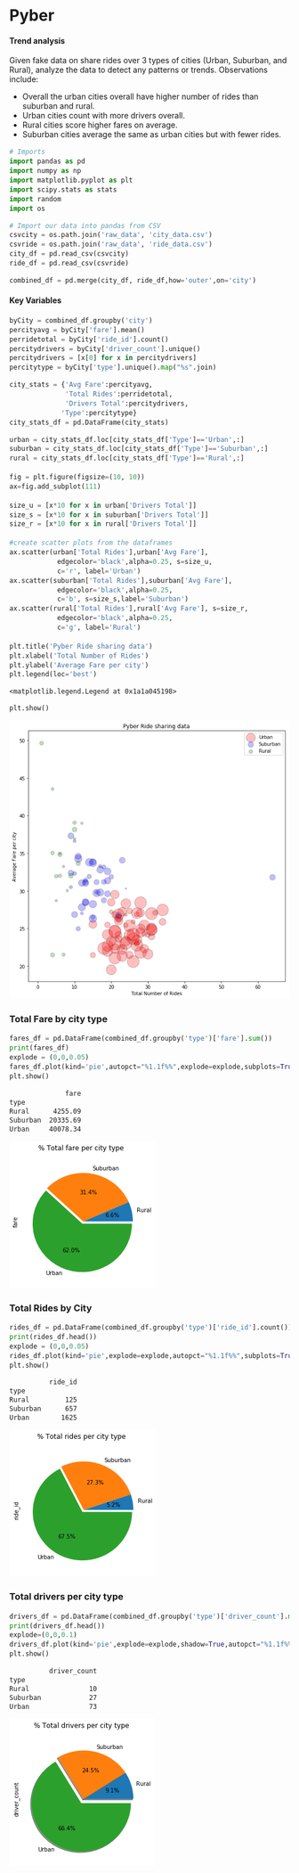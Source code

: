 
# Pyber

#### Trend analysis
Given fake data on share rides over 3 types of cities (Urban, Suburban, and Rural), analyze the data to detect any patterns or trends. Observations include:
- Overall the urban cities overall have higher number of rides than suburban and rural.
- Urban cities count with more drivers overall.
- Rural cities score higher fares on average.
- Suburban cities average the same as urban cities but with fewer rides.


```python
# Imports
import pandas as pd
import numpy as np
import matplotlib.pyplot as plt
import scipy.stats as stats
import random
import os
```


```python
# Import our data into pandas from CSV
csvcity = os.path.join('raw_data', 'city_data.csv')
csvride = os.path.join('raw_data', 'ride_data.csv')
city_df = pd.read_csv(csvcity)
ride_df = pd.read_csv(csvride)
```


```python
combined_df = pd.merge(city_df, ride_df,how='outer',on='city')
```

#### Key Variables


```python
byCity = combined_df.groupby('city')
percityavg = byCity['fare'].mean()
perridetotal = byCity['ride_id'].count()
percitydrivers = byCity['driver_count'].unique()
percitydrivers = [x[0] for x in percitydrivers]
percitytype = byCity['type'].unique().map("%s".join)
```


```python
city_stats = {'Avg Fare':percityavg,
              'Total Rides':perridetotal,
              'Drivers Total':percitydrivers,
             'Type':percitytype}
city_stats_df = pd.DataFrame(city_stats)
```


```python
urban = city_stats_df.loc[city_stats_df['Type']=='Urban',:]
suburban = city_stats_df.loc[city_stats_df['Type']=='Suburban',:]
rural = city_stats_df.loc[city_stats_df['Type']=='Rural',:]

fig = plt.figure(figsize=(10, 10))
ax=fig.add_subplot(111)

size_u = [x*10 for x in urban['Drivers Total']]
size_s = [x*10 for x in suburban['Drivers Total']]
size_r = [x*10 for x in rural['Drivers Total']]

#create scatter plots from the dataframes
ax.scatter(urban['Total Rides'],urban['Avg Fare'], 
            edgecolor='black',alpha=0.25, s=size_u, 
            c='r', label='Urban')
ax.scatter(suburban['Total Rides'],suburban['Avg Fare'], 
            edgecolor='black',alpha=0.25,
            c='b', s=size_s,label='Suburban')
ax.scatter(rural['Total Rides'],rural['Avg Fare'], s=size_r, 
            edgecolor='black',alpha=0.25,
            c='g', label='Rural')

plt.title('Pyber Ride sharing data')
plt.xlabel('Total Number of Rides')
plt.ylabel('Average Fare per city')
plt.legend(loc='best')

```




    <matplotlib.legend.Legend at 0x1a1a045198>




```python
plt.show()
```


![png](figures/output_9_0.png)


### Total Fare by city type


```python
fares_df = pd.DataFrame(combined_df.groupby('type')['fare'].sum())
print(fares_df)
explode = (0,0,0.05)
fares_df.plot(kind='pie',autopct="%1.1f%%",explode=explode,subplots=True,figsize=(4,4),legend=False,title="% Total fare per city type")
plt.show()
```

                  fare
    type              
    Rural      4255.09
    Suburban  20335.69
    Urban     40078.34



![png](figures/output_11_1.png)


### Total Rides by City


```python
rides_df = pd.DataFrame(combined_df.groupby('type')['ride_id'].count())
print(rides_df.head())
explode = (0,0,0.05)
rides_df.plot(kind='pie',explode=explode,autopct="%1.1f%%",subplots=True,figsize=(4,4),legend=False,title='% Total rides per city type')
plt.show()
```

              ride_id
    type             
    Rural         125
    Suburban      657
    Urban        1625



![png](figures/output_13_1.png)


### Total drivers per city type


```python
drivers_df = pd.DataFrame(combined_df.groupby('type')['driver_count'].max())
print(drivers_df.head())
explode=(0,0,0.1)
drivers_df.plot(kind='pie',explode=explode,shadow=True,autopct="%1.1f%%",subplots=True,figsize=(4,4),legend=False,title='% Total drivers per city type')
plt.show()
```

              driver_count
    type                  
    Rural               10
    Suburban            27
    Urban               73



![png](figures/output_15_1.png)

